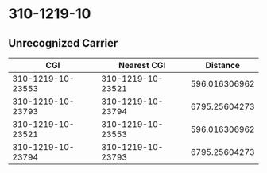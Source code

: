 # 310-1219-10
## Unrecognized Carrier


| CGI | Nearest CGI | Distance |
|-----|-------------|----------|
| 310-1219-10-23553 | 310-1219-10-23521 | 596.016306962 |
| 310-1219-10-23793 | 310-1219-10-23794 | 6795.25604273 |
| 310-1219-10-23521 | 310-1219-10-23553 | 596.016306962 |
| 310-1219-10-23794 | 310-1219-10-23793 | 6795.25604273 |
